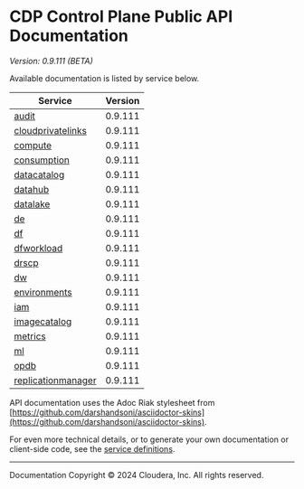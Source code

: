 # CDP Control Plane Public API Documentation

*Version: 0.9.111 (BETA)*

Available documentation is listed by service below.

| Service | Version |
| --- | --- |
| [audit](./audit/index.html) | 0.9.111 |
| [cloudprivatelinks](./cloudprivatelinks/index.html) | 0.9.111 |
| [compute](./compute/index.html) | 0.9.111 |
| [consumption](./consumption/index.html) | 0.9.111 |
| [datacatalog](./datacatalog/index.html) | 0.9.111 |
| [datahub](./datahub/index.html) | 0.9.111 |
| [datalake](./datalake/index.html) | 0.9.111 |
| [de](./de/index.html) | 0.9.111 |
| [df](./df/index.html) | 0.9.111 |
| [dfworkload](./dfworkload/index.html) | 0.9.111 |
| [drscp](./drscp/index.html) | 0.9.111 |
| [dw](./dw/index.html) | 0.9.111 |
| [environments](./environments/index.html) | 0.9.111 |
| [iam](./iam/index.html) | 0.9.111 |
| [imagecatalog](./imagecatalog/index.html) | 0.9.111 |
| [metrics](./metrics/index.html) | 0.9.111 |
| [ml](./ml/index.html) | 0.9.111 |
| [opdb](./opdb/index.html) | 0.9.111 |
| [replicationmanager](./replicationmanager/index.html) | 0.9.111 |

API documentation uses the Adoc Riak stylesheet from
[https://github.com/darshandsoni/asciidoctor-skins](https://github.com/darshandsoni/asciidoctor-skins).

For even more technical details, or to generate your own documentation or client-side code, see the
[service definitions](swagger/).

----

Documentation Copyright © 2024 Cloudera, Inc. All rights reserved.


